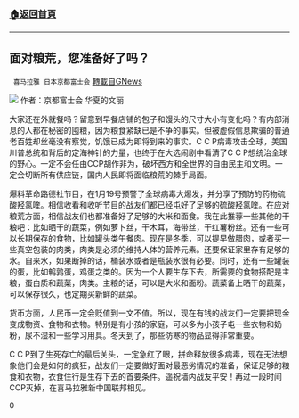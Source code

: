 ###  [:house:返回首頁](https://github.com/ourhimalayas/txt)
---

## 面对粮荒，您准备好了吗？
` 喜马拉雅 日本京都富士会` [轉載自GNews](https://gnews.org/zh-hans/619215/)

![]()![](https://gnews-media-offload.s3.amazonaws.com/wp-content/uploads/2020/12/05072300/%E9%9D%A2%E5%AF%B9%E7%B2%AE%E8%8D%92%EF%BC%8C%E6%82%A8%E5%87%86%E5%A4%87%E5%A5%BD%E4%BA%86%E5%90%97%EF%BC%9F.png)
作者：京都富士会 华夏的文丽

大家还在外就餐吗？留意到早餐店铺的包子和馒头的尺寸大小有变化吗？有内部消息的人都在秘密的囤粮，因为粮食紧缺已是不争的事实。但被虚假信息欺骗的普通老百姓却丝毫没有察觉，饥饿已成为即将到来的事实。C C P病毒攻击全球，美国川普总统和背后的定海神针的力量，也终于在大选闹剧中看清了C C P想统治全球的野心。一定不会任由CCP胡作非为，破坏西方和全世界的自由民主和文明。一定会切断所有供应链，国内人民即将面临粮荒的棘手局面。

爆料革命路德社节目，在1月19号预警了全球病毒大爆发，并分享了预防的药物硫酸羟氯喹。相信收看和收听节目的战友们都已经屯好了足够的硫酸羟氯喹。在应对粮荒方面，相信战友们也都准备好了足够的大米和面食。我在此推荐一些其他的干粮吧：比如晒干的蔬菜，例如萝卜丝，干木耳，海带丝，干红薯粉丝。还有一些可以长期保存的食物，比如罐头类午餐肉。现在是冬季，可以提早做腊肉，或者买一些真空包装的肉类，肉类是必须的维持人体的营养元素。还要保证家里存有足够的水。自来水，如果断掉的话，桶装水或者是瓶装水很有必要。同时，还有一些罐装的蛋，比如鹌鹑蛋，鸡蛋之类的。因为一个人要生存下去，所需要的食物搭配是主粮，蛋白质和蔬菜，肉类。主粮的话，可以是大米和面粉。蔬菜备上晒干的蔬菜，可以保存很久，也定期买新鲜的蔬菜。

货币方面，人民币一定会贬值到一文不值。所以，现在有钱的战友们一定要把现金变成物资、食物和衣物。特别是有小孩的家庭，可以多为小孩子屯一些衣物和奶粉，尿不湿和一些学习用具。冬天到了，那些防寒的物品显得非常重要。

C C P到了生死存亡的最后关头，一定急红了眼，拼命释放很多病毒，现在无法想象他们会是如何的疯狂，战友们一定要做好面对最恶劣情况的准备，保证足够的粮食和衣物，衣食住行是生存下去的首要条件。遥祝墙内战友平安！再过一段时间CCP灭掉，在喜马拉雅新中国联邦相见。

0

